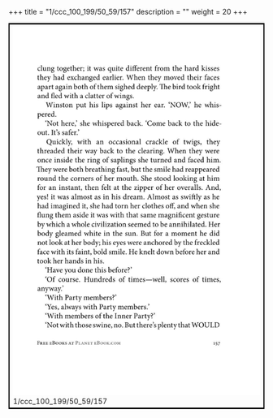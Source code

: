 +++
title = "1/ccc_100_199/50_59/157"
description = ""
weight = 20
+++

<table style="border:2px solid black;max-width:800px;max-height:800px;" 
><tr><td><img class="center-fit-jpg"
src="/jpg_/out_jpg_1984__157.jpg"  >1/ccc_100_199/50_59/157</img></td></tr></table>